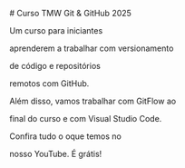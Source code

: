 \# Curso TMW Git \& GitHub 2025



Um curso para iniciantes

aprenderem a trabalhar com versionamento

de código e repositórios

remotos com GitHub.



Além disso, vamos trabalhar com GitFlow ao

final do curso e com Visual Studio Code.



Confira tudo o oque temos no 

nosso YouTube. É grátis!

